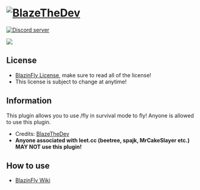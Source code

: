 # [![BlazeTheDev](https://i.imgur.com/fgVMXSe.png?1)]()

<a href="https://discord.gg/znEsFsG"><img src="https://discordapp.com/api/guilds/425712766687510528/embed.png" alt="Discord server"/></a> 

<a href="https://poggit.pmmp.io/p/BlazinFly"><img src="https://poggit.pmmp.io/shield.state/BlazinFly"></a>

## License
* [BlazinFly License](https://github.com/iiFlamiinBlaze/BlazinFly/blob/master/LICENSE), make sure to read all of the license!
* This license is subject to change at anytime! 

## Information
This plugin allows you to use /fly in survival mode to fly! Anyone is allowed to use this plugin.
* Credits: [BlazeTheDev](https://github.com/iiFlamiinBlaze)
* **Anyone associated with leet.cc (beetree, spajk, MrCakeSlayer etc.) MAY NOT use this plugin!**

## How to use
* [BlazinFly Wiki](https://iiflamiinblaze.github.io/projects/blazinfly/)